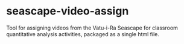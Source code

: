 # seascape-video-assign
Tool for assigning videos from the Vatu-i-Ra Seascape for classroom quantitative analysis activities, packaged as a single html file.
